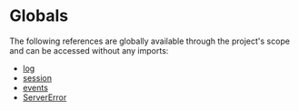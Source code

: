 # Globals

The following references are globally available through the project's scope and can be accessed without any imports:
  - [log](#log)
  - [session](#session)
  - [events](#events)
  - [ServerError](#servererror)
